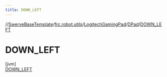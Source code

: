```yaml
---
title: DOWN_LEFT
---
```

//[SwerveBaseTemplate](../../../../../index.html)/[frc.robot.utils](../../../index.html)/[LogitechGamingPad](../../index.html)/[DPad](../index.html)/[DOWN_LEFT](index.html)



# DOWN_LEFT



[jvm]\
[DOWN_LEFT](index.html)



